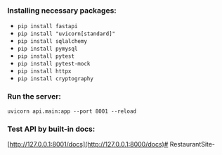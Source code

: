### Installing necessary packages:  
* `pip install fastapi`
* `pip install "uvicorn[standard]"`  
* `pip install sqlalchemy`  
* `pip install pymysql`
* `pip install pytest`
* `pip install pytest-mock`
* `pip install httpx`
* `pip install cryptography`
### Run the server:
`uvicorn api.main:app --port 8001 --reload`
### Test API by built-in docs:
[http://127.0.0.1:8001/docs](http://127.0.0.1:8000/docs)#   R e s t a u r a n t S i t e -  
 